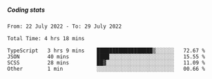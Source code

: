##### Coding stats
<!--START_SECTION:waka-->

```text
From: 22 July 2022 - To: 29 July 2022

Total Time: 4 hrs 18 mins

TypeScript   3 hrs 9 mins    ██████████████████▒░░░░░░   72.67 %
JSON         40 mins         ████░░░░░░░░░░░░░░░░░░░░░   15.55 %
SCSS         28 mins         ██▓░░░░░░░░░░░░░░░░░░░░░░   11.09 %
Other        1 min           ░░░░░░░░░░░░░░░░░░░░░░░░░   00.66 %
```

